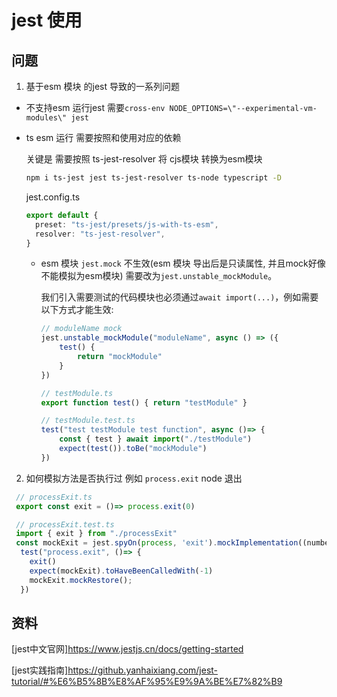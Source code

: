 # jest 使用

## 问题

1. 基于esm 模块 的jest 导致的一系列问题

* 不支持esm 运行jest 需要`cross-env NODE_OPTIONS=\"--experimental-vm-modules\" jest`

* ts esm 运行 需要按照和使用对应的依赖

  关键是 需要按照 ts-jest-resolver 将 cjs模块 转换为esm模块

  ```sh
  npm i ts-jest jest ts-jest-resolver ts-node typescript -D
  ```

  jest.config.ts

  ```ts
  export default {
    preset: "ts-jest/presets/js-with-ts-esm",
    resolver: "ts-jest-resolver",
  }
  ```

  * esm 模块 `jest.mock` 不生效(esm 模块 导出后是只读属性, 并且mock好像不能模拟为esm模块) 需要改为`jest.unstable_mockModule`。

    我们引入需要测试的代码模块也必须通过`await import(...)`，例如需要以下方式才能生效:

    ```ts
    // moduleName mock
    jest.unstable_mockModule("moduleName", async () => ({
        test() {
            return "mockModule"
        }
    })

    // testModule.ts
    export function test() { return "testModule" }
    
    // testModule.test.ts
    test("test testModule test function", async ()=> {
        const { test } await import("./testModule")
        expect(test()).toBe("mockModule")
    })
    ```

2. 如何模拟方法是否执行过 例如 `process.exit` node 退出

```ts
 // processExit.ts
 export const exit = ()=> process.exit(0)

 // processExit.test.ts
 import { exit } from "./processExit"
 const mockExit = jest.spyOn(process, 'exit').mockImplementation((number) => { throw new Error('process.exit: ' + number); });
  test("process.exit", ()=> {
    exit()
    expect(mockExit).toHaveBeenCalledWith(-1)
    mockExit.mockRestore();
  })

```

## 资料

[jest中文官网]<https://www.jestjs.cn/docs/getting-started>

[jest实践指南]<https://github.yanhaixiang.com/jest-tutorial/#%E6%B5%8B%E8%AF%95%E9%9A%BE%E7%82%B9>